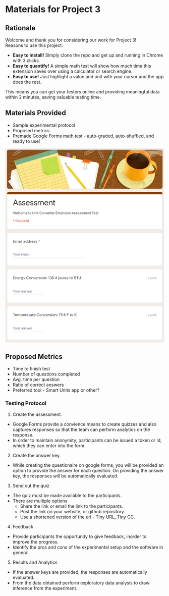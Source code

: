 # Materials for Project 3

## Rationale
Welcome and thank you for considering our work for Project 3!<br>
Reasons to use this project:
- <b>Easy to install!</b> Simply clone the repo and get up and running in Chrome with 3 clicks.
- <b>Easy to quantify!</b> A simple math test will show how much time this extension saves over using a calculator or search engine.
- <b>Easy to use!</b> Just highlight a value and unit with your cursor and the app does the rest.

This means you can get your testers online and providing meaningful data within 2 minutes, saving valuable testing time.

## Materials Provided
-   Sample experimental protocol
-   Proposed metrics
-   Premade Google Forms math test - auto-graded, auto-shuffled, and ready to use!

![Sample Assessment](assets/Images/assessment.png)

## Proposed Metrics
-   Time to finish test
-   Number of questions completed
-   Avg. time per question
-   Ratio of correct answers
-   Preferred tool - Smart Units app or other?

### Testing Protocol
1. Create the assessment. 
 * Google Forms provide a convience means to create quizzes and also captures responses so that the team can perform analytics on the response. 
 * In order to maintain anonymity, participants can be issued a token or id, which they can enter into the form.
2. Create the answer key.
 * While creating the questionaire on google forms, you will be provided an option to provide the answer for each question. On providing the answer key, the responses will be automatically evaluated.
3. Send out the quiz
 * The quiz must be made available to the participants.
 * There are multiple options 
    - Share the link or email the link to the participants.
    - Post the link on your website, or github repository.
    - Use a shortened version of the url - Tiny URL, Tiny CC.
4. Feedback
 * Provide participants the opportunity to give feedback, inorder to improve the progress.
 *  Identify the pros and cons of the experimental setup and the software in general.
5. Results and Analytics
 * If the answer keys are provided, the responses are automatically evaluated.
 * From the data obtained perform exploratory data analysis to draw inference from the experiment.
